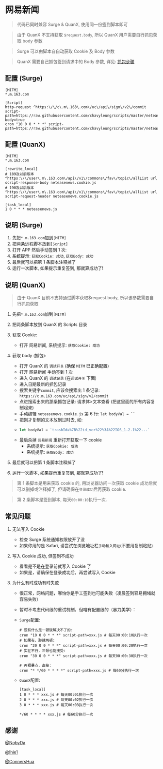 # 网易新闻

> 代码已同时兼容 Surge & QuanX, 使用同一份签到脚本即可

> 由于 QuanX 不支持获取 `$request.body`, 所以 QuanX 用户需要自行抓包获取 body 参数

> Surge 可以由脚本自自动获取 Cookie 及 Body 参数

> QuanX 需要自己抓包签到请求中的 Body 参数, 详见: [抓包步骤](https://github.com/chavyleung/scripts/tree/master/neteasenews/抓包步骤)

## 配置 (Surge)

```properties
[MITM]
*.m.163.com

[Script]
http-request ^https:\/\/c\.m\.163\.com\/uc\/api\/sign\/v2\/commit script-path=https://raw.githubusercontent.com/chavyleung/scripts/master/neteasenews/neteasenews.cookie.js,requires-body=true
cron "10 0 0 * * *" script-path=https://raw.githubusercontent.com/chavyleung/scripts/master/neteasenews/neteasenews.js
```

## 配置 (QuanX)

```properties
[MITM]
*.m.163.com

[rewrite_local]
# 189及以前版本
^https:\/\/user\.m\.163.com\/api\/v1\/commons\/fav\/topic\/allList url script-response-body neteasenews.cookie.js
# 190及以后版本
^https:\/\/user\.m\.163.com\/api\/v1\/commons\/fav\/topic\/allList url script-request-header neteasenews.cookie.js

[task_local]
1 0 * * * neteasenews.js
```

## 说明 (Surge)

1. 先把`*.m.163.com`加到`[MITM]`
2. 把两条远程脚本放到`[Script]`
3. 打开 APP 然后手动签到 1 次:
4. 系统提示: `获取Cookie: 成功`, `获取Body: 成功`
5. 最后就可以把第 1 条脚本注释掉了
6. 运行一次脚本, 如果提示重复签到, 那就算成功了!

## 说明 (QuanX)

> 由于 QuanX 目前不支持通过脚本获取\$request.body, 所以该参数需要自行抓包获取

1. 先把`*.m.163.com`加到`[MITM]`
2. 把两条脚本放到 QuanX 的 Scripts 目录
3. 获取 Cookie:
   - 打开 网易新闻, 系统提示: `获取Cookie: 成功`
4. 获取 body (抓包):

   - 打开 QuanX 的 `调试开关` (确保 `MITM` 已正确配置)
   - 打开 网易新闻 手动签到 1 次
   - 进入 QuanX 的 `调试记录` (在`调试开关` 下面)
   - 进入日期最新的抓包记录
   - 搜索关键字`commit`, 应该会搜索出 1 条记录: `https://c.m.163.com/uc/api/sign/v2/commit`
   - 点进搜索出来的那条抓包记录: 请求体>文本查看 (把这里面的所有内容复制起来)
   - 手动编辑 `neteasenews.cookie.js` 第 6 行: ` let bodyVal = `` `
   - 把刚才复制的文本放到过时去, 如:
   - ```js
     let bodyVal = `trashId=%7B%22id_ver%22%3A%22IOS_1.2.1%22...`
     ```
   - 最后杀掉 `网易新闻` 重新打开获取一下 cookie
     - 系统提示: `获取Cookie: 成功`
     - 系统提示: `获取Body: 成功`

5. 最后就可以把第 1 条脚本注释掉了
6. 运行一次脚本, 如果提示重复签到, 那就算成功了!

> 第 1 条脚本是用来获取 cookie 的, 用浏览器访问一次获取 cookie 成功后就可以删掉或注释掉了, 但请确保在`登录成功`后再获取 cookie.

> 第 2 条脚本是签到脚本, 每天`00:00:10`执行一次.

## 常见问题

1. 无法写入 Cookie

   - 检查 Surge 系统通知权限放开了没
   - 如果你用的是 Safari, 请尝试在浏览地址栏`手动输入网址`(不要用复制粘贴)

2. 写入 Cookie 成功, 但签到不成功

   - 看看是不是在登录前就写入 Cookie 了
   - 如果是，请确保在登录成功后，再尝试写入 Cookie

3. 为什么有时成功有时失败

   - 很正常，网络问题，哪怕你是手工签到也可能失败（凌晨签到容易拥堵就容易失败）
   - 暂时不考虑代码级的重试机制，但咱有配置级的（暴力美学）：

   - `Surge`配置:

     ```properties
     # 没有什么是一顿饭解决不了的:
     cron "10 0 0 * * *" script-path=xxx.js # 每天00:00:10执行一次
     # 如果有，那就两顿:
     cron "20 0 0 * * *" script-path=xxx.js # 每天00:00:20执行一次
     # 实在不行，三顿也能接受:
     cron "30 0 0 * * *" script-path=xxx.js # 每天00:00:30执行一次

     # 再粗暴点，直接:
     cron "* */60 * * * *" script-path=xxx.js # 每60分执行一次
     ```

   - `QuanX`配置:

     ```properties
     [task_local]
     1 0 * * * xxx.js # 每天00:01执行一次
     2 0 * * * xxx.js # 每天00:02执行一次
     3 0 * * * xxx.js # 每天00:03执行一次

     */60 * * * * xxx.js # 每60分执行一次
     ```

## 感谢

[@NobyDa](https://github.com/NobyDa)

[@lhie1](https://github.com/lhie1)

[@ConnersHua](https://github.com/ConnersHua)
